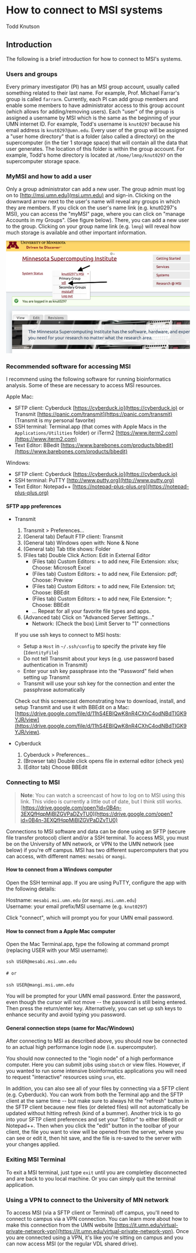# How to connect to MSI systems

Todd Knutson  



## Introduction

The following is a brief introduction for how to connect to MSI's systems.


### Users and groups
Every primary investigator (PI) has an MSI group account, usually called something related to their last name. For example, Prof. Michael Farrar's group is called `farrarm`. Currently, each PI can add group members and enable some members to have administrator access to this group account (which allows for adding/removing users). Each "user" of the group is assigned a username by MSI which is the same as the beginning of your UMN internet ID. For example, Todd's username is `knut0297` because his email address is `knut0297@umn.edu`. Every user of the group will be assigned a "user home directory" that is a folder (also called a directory) on the supercomputer (in the tier 1 storage space) that will contain all the data that user generates. The location of this folder is within the group account. For example, Todd's home directory is located at `/home/lmnp/knut0297` on the supercomputer storage space.  




### MyMSI and how to add a user
Only a group administrator can add a new user. The group admin must log on to [http://msi.umn.edu](msi.umn.edu) and sign-in. Clicking on the downward arrow next to the user's name will reveal any groups in which they are members. If you click on the user's name link (e.g. knut0297's MSI), you can access the "myMSI" page, where you can click on "manage Accounts in my Groups". (See figure below). There, you can add a new user to the group. Clicking on your group name link (e.g. `lmnp`) will reveal how much storage is available and other important information. 

![login](images/login.png)


### Recommended software for accessing MSI
I recommend using the following software for running bioinformatics analysis. Some of these are necessary to access MSI resources. 

Apple Mac:  

* SFTP client: Cyberduck [https://cyberduck.io](https://cyberduck.io) or Transmit [https://panic.com/transmit](https://panic.com/transmit) (Transmit is my personal favorite)
* SSH terminal: Terminal.app (that comes with Apple Macs in the `Applications/Utilities` folder) or iTerm2 [https://www.iterm2.com](https://www.iterm2.com)  
* Text Editor: BBedit [https://www.barebones.com/products/bbedit](https://www.barebones.com/products/bbedit)    


Windows:  

* SFTP client: Cyberduck [https://cyberduck.io](https://cyberduck.io)     
* SSH terminal: PuTTY [http://www.putty.org](http://www.putty.org)  
* Text Editor: Notepad++ [https://notepad-plus-plus.org](https://notepad-plus-plus.org)  


#### SFTP app preferences

* Transmit

	1. Transmit > Preferences...
	1. (General tab) Default FTP client: Transmit
	1. (General tab) Windows open with: None & None
	1. (General tab) Tab title shows: Folder
	1. (Files tab) Double Click Action: Edit in External Editor
	    * (Files tab) Custom Editors: + to add new, File Extension: xlsx; Choose: Microsoft Excel
	    * (Files tab) Custom Editors: + to add new, File Extension: pdf; Choose: Preview
	    * (Files tab) Custom Editors: + to add new, File Extension: txt; Choose: BBEdit
	    * (Files tab) Custom Editors: + to add new, File Extension: *; Choose: BBEdit
	    * ... Repeat for all your favorite file types and apps.
	1. (Advanced tab) Click on "Advanced Server Settings..."
	    * Network: (Check the box) Limit Server to "1" connections
	
	If you use ssh keys to connect to MSI hosts:
	
	* Setup a `Host` in `~/.ssh/config` to specify the private key file (`IdentityFile`)
	* Do not tell Transmit about your keys (e.g. use password based authentication in Transmit)
	* Enter your ssh key passphrase into the "Password" field when setting up Transmit
	* Transmit will use your ssh key for the connection and enter the passphrase automatically

	
	Check out this screencast demonstrating how to download, install, and setup Transmit and use it with BBEdit on a Mac: [https://drive.google.com/file/d/11hS4EBIQwK8nR4CXhC4odNBdTIGK9YJR/view](https://drive.google.com/file/d/11hS4EBIQwK8nR4CXhC4odNBdTIGK9YJR/view).

* Cyberduck
	1. Cyberduck > Preferences...
	2. (Browser tab) Double click opens file in external editor (check yes)
	3. (Editor tab) Choose BBEdit

	
	

### Connecting to MSI

> **Note**: You can watch a screencast of how to log on to MSI using this link. This video is currently a little out of date, but I think still works. [https://drive.google.com/open?id=0B4n-3EXQfHqpMjBIZGVPaDZvTU0](https://drive.google.com/open?id=0B4n-3EXQfHqpMjBIZGVPaDZvTU0)



Connections to MSI software and data can be done using an SFTP (secure file transfer protocol) client and/or a SSH terminal. To access MSI, you must be on the University of MN network, or VPN to the UMN network (see below) if you're off campus. MSI has two different supercomputers that you can access, with different names: `mesabi` or `mangi`.


#### How to connect from a Windows computer
Open the SSH terminal app. If you are using PuTTY, configure the app with the following details:

Hostname: `mesabi.msi.umn.edu` (or `mangi.msi.umn.edu`)  
Username: your email prefix/MSI username (e.g. `knut0297`)

Click "connect", which will prompt you for your UMN email password.


#### How to connect from a Apple Mac computer
Open the Mac Terminal.app, type the following at command prompt (replacing USER with your MSI username):

```
ssh USER@mesabi.msi.umn.edu

# or

ssh USER@mangi.msi.umn.edu
```

You will be prompted for your UMN email password. Enter the password, even though the cursor will not move -- the password is still being entered. Then press the return/enter key. Alternatively, you can set up ssh keys to enhance security and avoid typing you password.


#### General connection steps (same for Mac/Windows)
After connecting to MSI as described above, you should now be connected to an actual high performance login node (i.e. supercomputer).



You should now connected to the "login node" of a high performance computer. Here you can submit jobs using `sbatch` or view files. However, if you wanted to run some intensive bioinformatics applications you will need to request "interactive" resources using `srun`, etc. 

In addition, you can also see all of your files by connecting via a SFTP client (e.g. Cyberduck). You can work from both the Terminal app and the SFTP client at the same time -- but make sure to always hit the "refresh" button in the SFTP client because new files (or deleted files) will not automatically be updated without hitting refresh (kind of a bummer). Another trick is to go into your SFTP client preferences and set your "Editor" to either BBedit or Notepad++. Then when you click the "edit" button in the toolbar of your client, the file you want to view will be opened from the server, where you can see or edit it, then hit save, and the file is re-saved to the server with your changes applied. 



### Exiting MSI Terminal
To exit a MSI terminal, just type `exit` until you are completley disconnected and are back to you local machine. Or you can simply quit the terminal application. 



### Using a VPN to connect to the University of MN network

To access MSI (via a SFTP client or Terminal) off campus, you'll need to connect to campus via a VPN connection. You can learn more about how to make this connection from the UMN website [https://it.umn.edu/virtual-private-network-vpn](https://it.umn.edu/virtual-private-network-vpn). Once you are connected using a VPN, it's like you're sitting on campus and you can now access MSI (or the regular VDL shared drive). 





